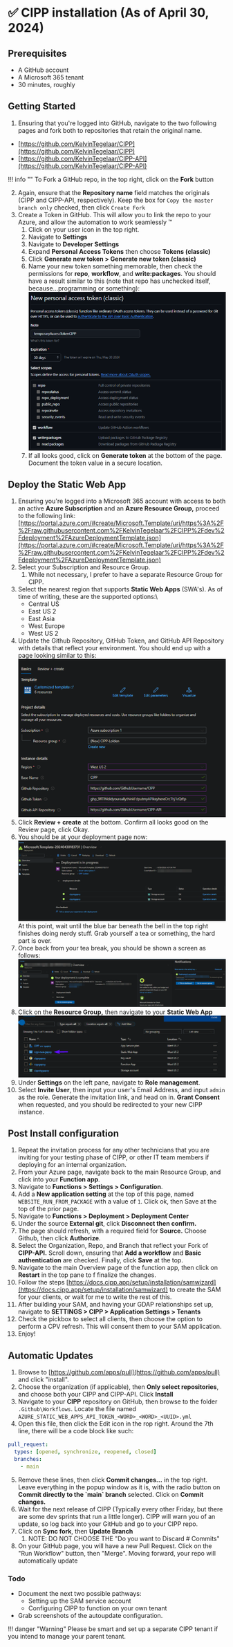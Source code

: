 # ✅ CIPP installation (As of April 30, 2024)

## Prerequisites

* A GitHub account
* A Microsoft 365 tenant
* 30 minutes, roughly

## Getting Started

1. Ensuring that you're logged into GitHub, navigate to the two following pages and fork both to repositories that retain the original name. 

* [https://github.com/KelvinTegelaar/CIPP](https://github.com/KelvinTegelaar/CIPP)
* [https://github.com/KelvinTegelaar/CIPP-API](https://github.com/KelvinTegelaar/CIPP-API)

!!! info ""
    To Fork a GitHub repo, in the top right, click on the **Fork** button

2. Again, ensure that the **Repository name** field matches the originals (CIPP and CIPP-API, respectively). Keep the box for `Copy the master branch only` checked, then click `Create Fork`
3. Create a Token in GitHub. This will allow you to link the repo to your Azure, and allow the automation to work seamlessly :tm:
   1. Click on your user icon in the top right.
   2. Navigate to **Settings**
   3. Navigate to **Developer Settings**
   4. Expand **Personal Access Tokens** then choose **Tokens (classic)**
   5. Click **Generate new token > Generate new token (classic)**
   6. Name your new token something memorable, then check the permissions for **repo**, **workflow**, and **write:packages**. You should have a result similar to this (note that repo has unchecked itself, because...programming or something):
      ![](<https://raw.githubusercontent.com/LoldenCode/mkdocs-material/main/docs/.gitbook/assets/image (4).png>)
   7. If all looks good, click on **Generate token** at the bottom of the page. Document the token value in a secure location.

## Deploy the Static Web App

1. Ensuring you're logged into a Microsoft 365 account with access to both an active **Azure Subscription** and an **Azure Resource Group,** proceed to the following link:\
   [https://portal.azure.com/#create/Microsoft.Template/uri/https%3A%2F%2Fraw.githubusercontent.com%2FKelvinTegelaar%2FCIPP%2Fdev%2Fdeployment%2FAzureDeploymentTemplate.json](https://portal.azure.com/#create/Microsoft.Template/uri/https%3A%2F%2Fraw.githubusercontent.com%2FKelvinTegelaar%2FCIPP%2Fdev%2Fdeployment%2FAzureDeploymentTemplate.json)
2. Select your Subscription and Resource Group.&#x20;
   1. While not necessary, I prefer to have a separate Resource Group for CIPP.
3. Select the nearest region that supports **Static Web Apps** (SWA's). As of time of writing, these are the supported options:\
   * Central US
   * East US 2
   * East Asia
   * West Europe
   * West US 2
4. Update the Github Repository, GitHub Token, and GitHub API Repository with details that reflect your environment. You should end up with a page looking similar to this:\
   ![](<https://raw.githubusercontent.com/LoldenCode/mkdocs-material/main/docs/.gitbook/assets/image (5).png>)
5. Click **Review + create** at the bottom. Confirm all looks good on the Review page, click Okay.
6. You should be at your deployment page now:
   ![](<https://raw.githubusercontent.com/LoldenCode/mkdocs-material/main/docs/.gitbook/assets/image (6).png>)
   At this point, wait until the blue bar beneath the bell in the top right finishes doing nerdy stuff. Grab yourself a tea or something, the hard part is over.
7. Once back from your tea break, you should be shown a screen as follows:
   ![](https://raw.githubusercontent.com/LoldenCode/mkdocs-material/main/docs/.gitbook/assets/image.png)
8. Click on the **Resource Group,** then navigate to your **Static Web App**
   ![](<https://raw.githubusercontent.com/LoldenCode/mkdocs-material/main/docs/.gitbook/assets/image (2).png>)
9. Under **Settings** on the left pane, navigate to **Role management**.
10. Select **Invite User**, then input your user's Email Address, and input `admin` as the role. Generate the invitation link, and head on in. **Grant Consent** when requested, and you should be redirected to your new CIPP instance.

## Post Install configuration

1. Repeat the invitation process for any other technicians that you are inviting for your testing phase of CIPP, or other IT team members if deploying for an internal organization.
2. From your Azure page, navigate back to the main Resource Group, and click into your **Function app**.
3. Navigate to **Functions > Settings > Configuration**.
4. Add a **New application setting** at the top of this page, named `WEBSITE_RUN_FROM_PACKAGE` with a value of `1`. Click ok, then Save at the top of the prior page.
5. Navigate to **Functions > Deployment > Deployment Center**
6. Under the source **External git**, click **Disconnect then confirm.**
7. The page should refresh, with a required field for **Source.** Choose Github, then click **Authorize**.
8. Select the Organization, Repo, and Branch that reflect your Fork of **CIPP-API.** Scroll down, ensuring that **Add a workflow** and **Basic authentication** are checked. Finally, click **Save** at the top.
9. Navigate to the main Overview page of the function app, then click on **Restart** in the top pane to f finalize the changes.
10. Follow the steps [https://docs.cipp.app/setup/installation/samwizard](https://docs.cipp.app/setup/installation/samwizard) to create the SAM for your clients, or wait for me to write the rest of this.
11. After building your SAM, and having your GDAP relationships set up, navigate to **SETTINGS > CIPP > Application Settings > Tenants**
12. Check the pickbox to select all clients, then choose the option to perform a CPV refresh. This will consent them to your SAM application.
13. Enjoy!

## Automatic Updates

1. Browse to [https://github.com/apps/pull](https://github.com/apps/pull) and click "install".
2. Choose the organization (if applicable), then **Only select repositories**, and choose both your CIPP and CIPP-API. Click **Install**
3. Navigate to your **CIPP** repository on GitHub, then browse to the folder `.Github\Workflows`. Locate the file named `AZURE_STATIC_WEB_APPS_API_TOKEN_<WORD>_<WORD>_<UUID>.yml`
4. Open this file, then click the Edit icon in the rop right. Around the 7th line, there will be a code block like such:

``` yml
pull_request:
  types: [opened, synchronize, reopened, closed]
  branches:
    - main
```

5. Remove these lines, then click **Commit changes...** in the top right. Leave everything in the popup window as it is, with the radio button on **Commit directly to the \`main\` branch** selected. Click on **Commit changes.**
6. Wait for the next release of CIPP (Typically every other Friday, but there are some dev sprints that run a little longer). CIPP will warn you of an update, so log back into your GitHub and go to your CIPP repo.
7. Click on **Sync fork**, then **Update Branch**
   1. NOTE: DO NOT CHOOSE THE "Do you want to Discard # Commits"
8. On your GitHub page, you will have a new Pull Request. Click on the "Run Workflow" button, then "Merge". Moving forward, your repo will automatically update

### Todo

* Document the next two possible pathways:
  * Setting up the SAM service account
  * Configuring CIPP to function on your own tenant
* Grab screenshots of the autoupdate configuration.

!!! danger "Warning"
    Please be smart and set up a separate CIPP tenant if you intend to manage your parent tenant.
